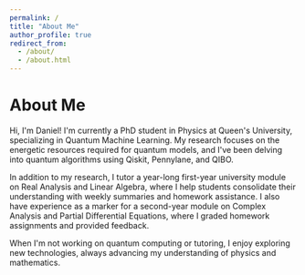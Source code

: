 ```yaml
---
permalink: /
title: "About Me"
author_profile: true
redirect_from: 
  - /about/
  - /about.html
---
```


# About Me

Hi, I'm Daniel! I'm currently a PhD student in Physics at Queen's University, specializing in Quantum Machine Learning. My research focuses on the energetic resources required for quantum models, and I've been delving into quantum algorithms using Qiskit, Pennylane, and QIBO.

In addition to my research, I tutor a year-long first-year university module on Real Analysis and Linear Algebra, where I help students consolidate their understanding with weekly summaries and homework assistance. I also have experience as a marker for a second-year module on Complex Analysis and Partial Differential Equations, where I graded homework assignments and provided feedback.

When I'm not working on quantum computing or tutoring, I enjoy exploring new technologies, always advancing my understanding of physics and mathematics.

